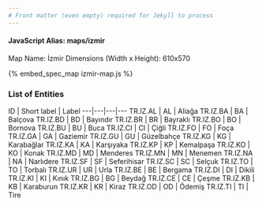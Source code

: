 ```yaml
---
# Front matter (even empty) required for Jekyll to process
---
```


#### JavaScript Alias: maps/izmir

Map Name: İzmir
Dimensions (Width x Height): 610x570



{% embed_spec_map izmir-map.js %}

### List of Entities

ID | Short label | Label
---|---|---|---
TR.IZ.AL | AL | Aliağa
TR.IZ.BA | BA | Balçova
TR.IZ.BD | BD | Bayındır
TR.IZ.BR | BR | Bayraklı
TR.IZ.BO | BO | Bornova
TR.IZ.BU | BU | Buca
TR.IZ.CI | CI | Çiğli
TR.IZ.FO | FO | Foça
TR.IZ.GA | GA | Gaziemir
TR.IZ.GU | GU | Güzelbahçe
TR.IZ.KG | KG | Karabağlar
TR.IZ.KA | KA | Karşıyaka
TR.IZ.KP | KP | Kemalpaşa
TR.IZ.KO | KO | Konak
TR.IZ.MD | MD | Menderes
TR.IZ.MN | MN | Menemen
TR.IZ.NA | NA | Narlıdere
TR.IZ.SF | SF | Seferihisar
TR.IZ.SC | SC | Selçuk
TR.IZ.TO | TO | Torbalı
TR.IZ.UR | UR | Urla
TR.IZ.BE | BE | Bergama
TR.IZ.DI | DI | Dikili
TR.IZ.KI | KI | Kınık
TR.IZ.BG | BG | Beydağ
TR.IZ.CE | CE | Çeşme
TR.IZ.KB | KB | Karaburun
TR.IZ.KR | KR | Kiraz
TR.IZ.OD | OD | Ödemiş
TR.IZ.TI | TI | Tire